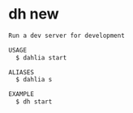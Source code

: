 # dh new

```bash
Run a dev server for development

USAGE
  $ dahlia start

ALIASES
  $ dahlia s

EXAMPLE
  $ dh start
```

